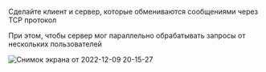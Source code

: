  Сделайте клиент и сервер, которые
обмениваются сообщениями через TCP
протокол

При этом, чтобы сервер мог параллельно
обрабатывать запросы от нескольких
пользователей


![Снимок экрана от 2022-12-09 20-15-27](https://user-images.githubusercontent.com/98908901/206757140-3fef50f8-547e-40b3-81e0-e0aae872eea0.png)
